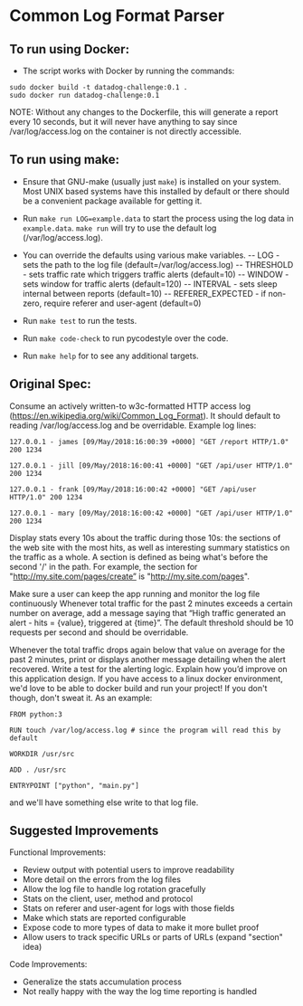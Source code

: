 # Common Log Format Parser

## To run using Docker:

- The script works with Docker by running the commands:
```
sudo docker build -t datadog-challenge:0.1 .
sudo docker run datadog-challenge:0.1
```
NOTE: Without any changes to the Dockerfile, this will generate a
report every 10 seconds, but it will never have anything to say since
/var/log/access.log on the container is not directly accessible.


## To run using make:

- Ensure that GNU-make (usually just `make`) is installed on your
system.  Most UNIX based systems have this installed by default or
there should be a convenient package available for getting it.

- Run `make run LOG=example.data` to start the process using the
log data in `example.data`.  `make run` will try to use the
default log (/var/log/access.log).

- You can override the defaults using various make variables.
-- LOG - sets the path to the log file (default=/var/log/access.log)
-- THRESHOLD - sets traffic rate which triggers traffic alerts (default=10)
-- WINDOW - sets window for traffic alerts (default=120)
-- INTERVAL - sets sleep internal between reports (default=10)
-- REFERER_EXPECTED - if non-zero, require referer and user-agent (default=0)

- Run `make test` to run the tests.

- Run `make code-check` to run pycodestyle over the code.

- Run `make help` for to see any additional targets.


## Original Spec:

Consume an actively written-to w3c-formatted HTTP access log
(https://en.wikipedia.org/wiki/Common_Log_Format). It should default
to reading /var/log/access.log and be overridable.  Example log lines:

```
127.0.0.1 - james [09/May/2018:16:00:39 +0000] "GET /report HTTP/1.0" 200 1234

127.0.0.1 - jill [09/May/2018:16:00:41 +0000] "GET /api/user HTTP/1.0" 200 1234

127.0.0.1 - frank [09/May/2018:16:00:42 +0000] "GET /api/user HTTP/1.0" 200 1234

127.0.0.1 - mary [09/May/2018:16:00:42 +0000] "GET /api/user HTTP/1.0" 200 1234
```

Display stats every 10s about the traffic during those 10s: the
sections of the web site with the most hits, as well as interesting
summary statistics on the traffic as a whole. A section is defined as
being what's before the second '/' in the path. For example, the
section for "http://my.site.com/pages/create” is
"http://my.site.com/pages".

Make sure a user can keep the app running and monitor the log file
continuously Whenever total traffic for the past 2 minutes exceeds a
certain number on average, add a message saying that “High traffic
generated an alert - hits = {value}, triggered at {time}”. The default
threshold should be 10 requests per second and should be overridable.

Whenever the total traffic drops again below that value on average for
the past 2 minutes, print or displays another message detailing when
the alert recovered.  Write a test for the alerting logic.  Explain
how you’d improve on this application design.  If you have access to a
linux docker environment, we'd love to be able to docker build and run
your project! If you don't though, don't sweat it. As an example:
 
```
FROM python:3

RUN touch /var/log/access.log # since the program will read this by default

WORKDIR /usr/src

ADD . /usr/src

ENTRYPOINT ["python", "main.py"]
```

and we'll have something else write to that log file.


## Suggested Improvements

Functional Improvements:
- Review output with potential users to improve readability
- More detail on the errors from the log files
- Allow the log file to handle log rotation gracefully
- Stats on the client, user, method and protocol
- Stats on referer and user-agent for logs with those fields
- Make which stats are reported configurable
- Expose code to more types of data to make it more bullet proof
- Allow users to track specific URLs or parts of URLs (expand "section" idea)

Code Improvements:
- Generalize the stats accumulation process
- Not really happy with the way the log time reporting is handled
